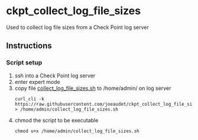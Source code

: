 # ckpt_collect_log_file_sizes
Used to collect log file sizes from a Check Point log server

## Instructions

### Script setup
1. ssh into a Check Point log server
1. enter expert mode
1. copy file [collect_log_file_sizes.sh](https://raw.githubusercontent.com/joeaudet/ckpt_collect_log_file_sizes/master/collect_log_file_sizes.sh) to /home/admin/ on log server
   ```
   curl_cli -k https://raw.githubusercontent.com/joeaudet/ckpt_collect_log_file_sizes/master/collect_log_file_sizes.sh > /home/admin/collect_log_file_sizes.sh
   ```
1. chmod the script to be executable
   ```
   chmod u+x /home/admin/collect_log_file_sizes.sh
   ```
